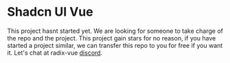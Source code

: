 # Shadcn UI Vue

This project hasnt started yet. We are looking for someone to take charge of the repo and the project. This project gain stars for no reason, if you have started a project similar, we can transfer this repo to you for free if you want it. Let's chat at radix-vue [discord](https://discord.gg/jZUsrAADe5).
